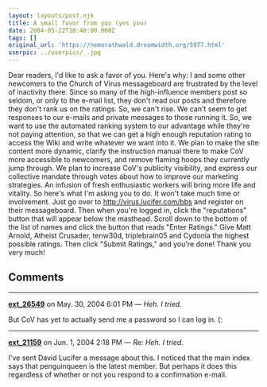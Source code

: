 ```yaml
---
layout: layouts/post.njk
title: A small favor from you (yes you)
date: 2004-05-22T18:40:00.000Z
tags: []
original_url: 'https://nemorathwald.dreamwidth.org/5977.html'
userpic: ../userpics/_.jpg
---
```

Dear readers, I'd like to ask a favor of you. Here's why: I and some other newcomers to the Church of Virus messageboard are frustrated by the level of inactivity there. Since so many of the high-influence members post so seldom, or only to the e-mail list, they don't read our posts and therefore they don't rank us on the ratings. So, we can't rise. We can't seem to get responses to our e-mails and private messages to those running it. So, we want to use the automated ranking system to our advantage while they're not paying attention, so that we can get a high enough reputation rating to access the Wiki and write whatever we want into it. We plan to make the site content more dynamic, clarify the instruction manual there to make CoV more accessible to newcomers, and remove flaming hoops they currently jump through. We plan to increase CoV's publicity visibility, and express our collective mandate through votes about how to improve our marketing strategies. An infusion of fresh enthusiastic workers will bring more life and vitality. So here's what I'm asking you to do. It won't take much time or involvement. Just go over to http://virus.lucifer.com/bbs and register on their messageboard. Then when you're logged in, click the "reputations" button that will appear below the masthead. Scroll down to the bottom of the list of names and click the button that reads "Enter Ratings." Give Matt Arnold, Atheist Crusader, tenw30d, triplebrain05 and Cydonia the highest possible ratings. Then click "Submit Ratings," and you're done! Thank you very much!

## Comments

---

**[ext_26549](https://www.dreamwidth.org/users/ext_26549)** on May. 30, 2004 6:01 PM — *Heh.  I tried.*

But CoV has yet to actually send me a password so I can log in. (:

---

**[ext_21159](https://www.dreamwidth.org/users/ext_21159)** on Jun. 1, 2004 2:18 PM — *Re: Heh.  I tried.*

I've sent David Lucifer a message about this. I noticed that the main index says that penguinqueen is the latest member. But perhaps it does this regardless of whether or not you respond to a confirmation e-mail.
